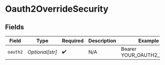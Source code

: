 # Oauth2OverrideSecurity


## Fields

| Field                    | Type                     | Required                 | Description              | Example                  |
| ------------------------ | ------------------------ | ------------------------ | ------------------------ | ------------------------ |
| `oauth2`                 | *Optional[str]*          | :heavy_check_mark:       | N/A                      | Bearer YOUR_OAUTH2_TOKEN |